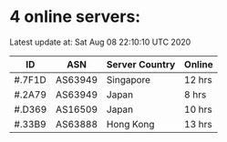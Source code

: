 # 4 online servers:

Latest update at: Sat Aug 08 22:10:10 UTC 2020

| ID | ASN | Server Country | Online |
| -- | --- | -------------- | ------ |
| #.7F1D | AS63949 | Singapore | 12 hrs |
| #.2A79 | AS63949 | Japan | 8 hrs |
| #.D369 | AS16509 | Japan | 10 hrs |
| #.33B9 | AS63888 | Hong Kong | 13 hrs |

